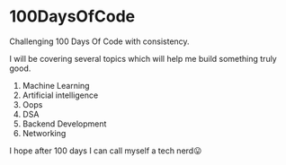 # 100DaysOfCode
Challenging 100 Days Of Code with consistency.

I will be covering several topics which will help me build something truly good.
1. Machine Learning
2. Artificial intelligence
3. Oops
4. DSA
5. Backend Development
6. Networking

I hope after 100 days I can call myself a tech nerd😛
